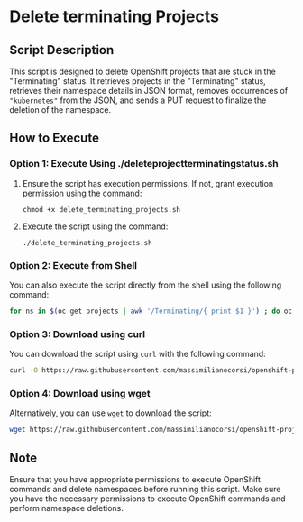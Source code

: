 # Delete terminating Projects

## Script Description
This script is designed to delete OpenShift projects that are stuck in the "Terminating" status. It retrieves projects in the "Terminating" status, retrieves their namespace details in JSON format, removes occurrences of `"kubernetes"` from the JSON, and sends a PUT request to finalize the deletion of the namespace.

## How to Execute
### Option 1: Execute Using ./deleteprojectterminatingstatus.sh
1. Ensure the script has execution permissions. If not, grant execution permission using the command:
   ```
   chmod +x delete_terminating_projects.sh
   ```
2. Execute the script using the command:
   ```
   ./delete_terminating_projects.sh
   ```

### Option 2: Execute from Shell
You can also execute the script directly from the shell using the following command:
```bash
for ns in $(oc get projects | awk '/Terminating/{ print $1 }') ; do oc get ns $ns -o json > $ns.json ; cp $ns.json $ns.backup.json; sed -i 's/"kubernetes"//g' $ns.json ; curl -kv -H "Content-Type: application/json" -H "Authorization: Bearer $(oc whoami -t)" -X PUT --data-binary @$ns.json  $(oc whoami --show-server)/api/v1/namespaces/$ns/finalize; done;
```

### Option 3: Download using curl
You can download the script using `curl` with the following command:
```bash
curl -O https://raw.githubusercontent.com/massimilianocorsi/openshift-projects-delete/main/delete_terminating_projects.sh
```

### Option 4: Download using wget
Alternatively, you can use `wget` to download the script:
```bash
wget https://raw.githubusercontent.com/massimilianocorsi/openshift-projects-delete/main/delete_terminating_projects.sh
```

## Note
Ensure that you have appropriate permissions to execute OpenShift commands and delete namespaces before running this script.
Make sure you have the necessary permissions to execute OpenShift commands and perform namespace deletions.
